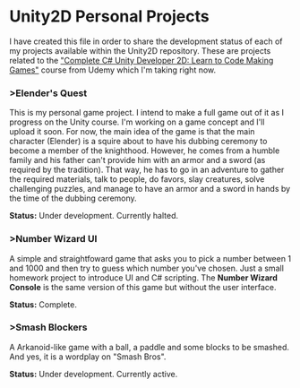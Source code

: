 # Unity2D Personal Projects

I have created this file in order to share the development status of each of my projects available within the Unity2D repository. These are projects related to the ["Complete C# Unity Developer 2D: Learn to Code Making Games"](https://www.udemy.com/unitycourse/) course from Udemy which I'm taking right now.

### >Elender's Quest 
This is my personal game project. I intend to make a full game out of it as I progress on the Unity course. I'm working on a game concept and I'll upload it soon. For now, the main idea of the game is that the main character (Elender) is a squire about to have his dubbing ceremony to become a member of the knighthood. However, he comes from a humble family and his father can't provide him with an armor and a sword (as required by the tradition). That way, he has to go in an adventure to gather the required materials, talk to people, do favors, slay creatures, solve challenging puzzles, and manage to have an armor and a sword in hands by the time of the dubbing ceremony. 

**Status:** Under development. Currently halted.

### >Number Wizard UI
A simple and straightfoward game that asks you to pick a number between 1 and 1000 and then try to guess which number you've chosen. Just a small homework project to introduce UI and C# scripting. The **Number Wizard Console** is the same version of this game but without the user interface.

**Status:** Complete.

### >Smash Blockers

A Arkanoid-like game with a ball, a paddle and some blocks to be smashed. And yes, it is a wordplay on "Smash Bros".

**Status:** Under development. Currently active.


